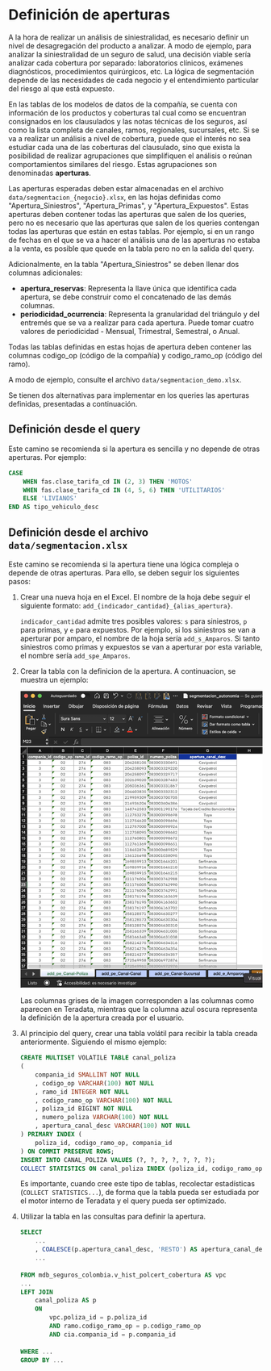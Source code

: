 # Definición de aperturas

A la hora de realizar un análisis de siniestralidad, es necesario definir un nivel de desagregación del producto a analizar. A modo de ejemplo, para analizar la siniestralidad de un seguro de salud, una decisión viable sería analizar cada cobertura por separado: laboratorios clínicos, exámenes diagnósticos, procedimientos quirúrgicos, etc. La lógica de segmentación depende de las necesidades de cada negocio y el entendimiento particular del riesgo al que está expuesto.

En las tablas de los modelos de datos de la compañía, se cuenta con información de los productos y coberturas tal cual como se encuentran consignados en los clausulados y las notas técnicas de los seguros, así como la lista completa de canales, ramos, regionales, sucursales, etc. Si se va a realizar un análisis a nivel de cobertura, puede que el interés no sea estudiar cada una de las coberturas del clausulado, sino que exista la posibilidad de realizar agrupaciones que simplifiquen el análisis o reúnan comportamientos similares del riesgo. Estas agrupaciones son denominadas **aperturas**.

Las aperturas esperadas deben estar almacenadas en el archivo `data/segmentacion_{negocio}.xlsx`, en las hojas definidas como "Apertura_Siniestros", "Apertura_Primas", y "Apertura_Expuestos". Estas aperturas deben contener todas las aperturas que salen de los queries, pero no es necesario que las aperturas que salen de los queries contengan todas las aperturas que están en estas tablas. Por ejemplo, si en un rango de fechas en el que se va a hacer el análisis una de las aperturas no estaba a la venta, es posible que quede en la tabla pero no en la salida del query.

Adicionalmente, en la tabla "Apertura_Siniestros" se deben llenar dos columnas adicionales:

- **apertura_reservas**: Representa la llave única que identifica cada apertura, se debe construir como el concatenado de las demás columnas.
- **periodicidad_ocurrencia**: Representa la granularidad del triángulo y del entremés que se va a realizar para cada apertura. Puede tomar cuatro valores de periodicidad - Mensual, Trimestral, Semestral, o Anual.

Todas las tablas definidas en estas hojas de apertura deben contener las columnas codigo_op (código de la compañía) y codigo_ramo_op (código del ramo).

A modo de ejemplo, consulte el archivo `data/segmentacion_demo.xlsx`.

Se tienen dos alternativas para implementar en los queries las aperturas definidas, presentadas a continuación.

## Definición desde el query

Este camino se recomienda si la apertura es sencilla y no depende de otras aperturas. Por ejemplo:

```sql
CASE
    WHEN fas.clase_tarifa_cd IN (2, 3) THEN 'MOTOS'
    WHEN fas.clase_tarifa_cd IN (4, 5, 6) THEN 'UTILITARIOS'
    ELSE 'LIVIANOS'
END AS tipo_vehiculo_desc
```

## Definición desde el archivo `data/segmentacion.xlsx`

Este camino se recomienda si la apertura tiene una lógica compleja o depende de otras aperturas. Para ello, se deben seguir los siguientes pasos:

1. Crear una nueva hoja en el Excel. El nombre de la hoja debe seguir el siguiente formato: `add_{indicador_cantidad}_{alias_apertura}`.

    `indicador_cantidad` admite tres posibles valores: `s` para siniestros, `p` para primas, y `e` para expuestos. Por ejemplo, si los siniestros se van a aperturar por amparo, el nombre de la hoja sería `add_s_Amparos`. Si tanto siniestros como primas y expuestos se van a aperturar por esta variable, el nombre sería `add_spe_Amparos`.

2. Crear la tabla con la definicion de la apertura. A continuacion, se muestra un ejemplo:

    ![Ejemplo Segmentacion](assets/ejemplo_segmentacion.png)

    Las columnas grises de la imagen corresponden a las columnas como aparecen en Teradata, mientras que la columna azul oscura representa la definición de la apertura creada por el usuario.

3. Al principio del query, crear una tabla volátil para recibir la tabla creada anteriormente. Siguiendo el mismo ejemplo:

    ```sql
    CREATE MULTISET VOLATILE TABLE canal_poliza
    (
        compania_id SMALLINT NOT NULL
        , codigo_op VARCHAR(100) NOT NULL
        , ramo_id INTEGER NOT NULL
        , codigo_ramo_op VARCHAR(100) NOT NULL
        , poliza_id BIGINT NOT NULL
        , numero_poliza VARCHAR(100) NOT NULL
        , apertura_canal_desc VARCHAR(100) NOT NULL
    ) PRIMARY INDEX (
        poliza_id, codigo_ramo_op, compania_id
    ) ON COMMIT PRESERVE ROWS;
    INSERT INTO CANAL_POLIZA VALUES (?, ?, ?, ?, ?, ?, ?);
    COLLECT STATISTICS ON canal_poliza INDEX (poliza_id, codigo_ramo_op, compania_id);
    ```

    Es importante, cuando cree este tipo de tablas, recolectar estadísticas (`COLLECT STATISTICS...`), de forma que la tabla pueda ser estudiada por el motor interno de Teradata y el query pueda ser optimizado.

4. Utilizar la tabla en las consultas para definir la apertura.

    ```sql
    SELECT
        ...
        , COALESCE(p.apertura_canal_desc, 'RESTO') AS apertura_canal_desc
        ...

    FROM mdb_seguros_colombia.v_hist_polcert_cobertura AS vpc
    ...
    LEFT JOIN
        canal_poliza AS p
        ON
            vpc.poliza_id = p.poliza_id
            AND ramo.codigo_ramo_op = p.codigo_ramo_op
            AND cia.compania_id = p.compania_id

    WHERE ...
    GROUP BY ...
    ```
